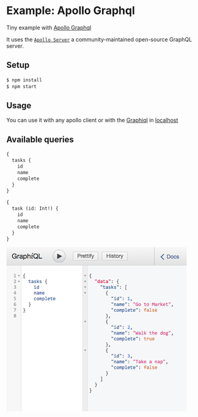 # Example: Apollo Graphql

Tiny example with [Apollo Graphql](https://www.apollographql.com/)

It uses the [`Apollo Server`](https://github.com/apollographql/apollo-server) a community-maintained open-source GraphQL server.

## Setup
```sh
$ npm install
$ npm start
```

## Usage
You can use it with any apollo client or with the [Graphiql](https://github.com/graphql/graphiql) in [localhost](http://localhost:3000/graphiql)

## Available queries
```
{
  tasks {
    id
    name
    complete
  }
}
```

```
{
  task (id: Int!) {
    id
    name
    complete
  }
}
```

![Screenshot](screenshot.png)
